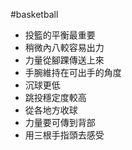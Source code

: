 #basketball 

- 投籃的平衡最重要
- 稍微內八較容易出力
- 力量從腳踝傳送上來
- 手腕維持在可出手的角度
- 沉球更低
- 跳投穩定度較高
- 從各地方收球
- 力量要可傳到背部
- 用三根手指頭去感受